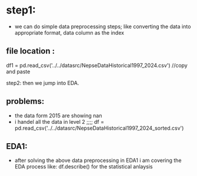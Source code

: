 # step1:
- we can do simple data preprocessing steps; like converting the data into appropriate format, data column as the index

## file location : 

df1 = pd.read_csv('../../datasrc/NepseDataHistorical1997_2024.csv')   //copy and paste



step2: then we jump into EDA. 



## problems:
- the data form 2015 are showing nan
- i handel all the data in level 2 ;;;; df = pd.read_csv('../../datasrc/NepseDataHistorical1997_2024_sorted.csv')

## EDA1: 
- after solving the above data preprocessing in EDA1 i am covering the EDA process like: df.describe() for the statistical anlaysis 